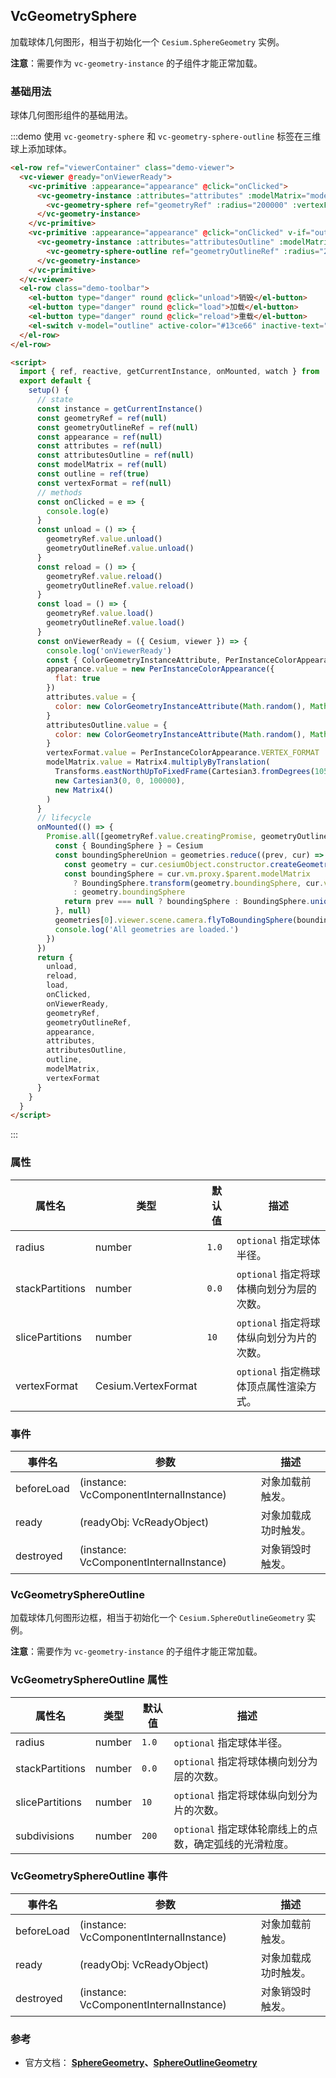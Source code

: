 ## VcGeometrySphere

加载球体几何图形，相当于初始化一个 `Cesium.SphereGeometry` 实例。

**注意**：需要作为 `vc-geometry-instance` 的子组件才能正常加载。

### 基础用法

球体几何图形组件的基础用法。

:::demo 使用 `vc-geometry-sphere` 和 `vc-geometry-sphere-outline` 标签在三维球上添加球体。

```html
<el-row ref="viewerContainer" class="demo-viewer">
  <vc-viewer @ready="onViewerReady">
    <vc-primitive :appearance="appearance" @click="onClicked">
      <vc-geometry-instance :attributes="attributes" :modelMatrix="modelMatrix">
        <vc-geometry-sphere ref="geometryRef" :radius="200000" :vertexFormat="vertexFormat"></vc-geometry-sphere>
      </vc-geometry-instance>
    </vc-primitive>
    <vc-primitive :appearance="appearance" @click="onClicked" v-if="outline">
      <vc-geometry-instance :attributes="attributesOutline" :modelMatrix="modelMatrix">
        <vc-geometry-sphere-outline ref="geometryOutlineRef" :radius="200000"></vc-geometry-sphere-outline>
      </vc-geometry-instance>
    </vc-primitive>
  </vc-viewer>
  <el-row class="demo-toolbar">
    <el-button type="danger" round @click="unload">销毁</el-button>
    <el-button type="danger" round @click="load">加载</el-button>
    <el-button type="danger" round @click="reload">重载</el-button>
    <el-switch v-model="outline" active-color="#13ce66" inactive-text="边框"> </el-switch>
  </el-row>
</el-row>

<script>
  import { ref, reactive, getCurrentInstance, onMounted, watch } from 'vue'
  export default {
    setup() {
      // state
      const instance = getCurrentInstance()
      const geometryRef = ref(null)
      const geometryOutlineRef = ref(null)
      const appearance = ref(null)
      const attributes = ref(null)
      const attributesOutline = ref(null)
      const modelMatrix = ref(null)
      const outline = ref(true)
      const vertexFormat = ref(null)
      // methods
      const onClicked = e => {
        console.log(e)
      }
      const unload = () => {
        geometryRef.value.unload()
        geometryOutlineRef.value.unload()
      }
      const reload = () => {
        geometryRef.value.reload()
        geometryOutlineRef.value.reload()
      }
      const load = () => {
        geometryRef.value.load()
        geometryOutlineRef.value.load()
      }
      const onViewerReady = ({ Cesium, viewer }) => {
        console.log('onViewerReady')
        const { ColorGeometryInstanceAttribute, PerInstanceColorAppearance, Matrix4, Cartesian3, Transforms } = Cesium
        appearance.value = new PerInstanceColorAppearance({
          flat: true
        })
        attributes.value = {
          color: new ColorGeometryInstanceAttribute(Math.random(), Math.random(), Math.random(), 0.5)
        }
        attributesOutline.value = {
          color: new ColorGeometryInstanceAttribute(Math.random(), Math.random(), Math.random())
        }
        vertexFormat.value = PerInstanceColorAppearance.VERTEX_FORMAT
        modelMatrix.value = Matrix4.multiplyByTranslation(
          Transforms.eastNorthUpToFixedFrame(Cartesian3.fromDegrees(105.0, 35.0)),
          new Cartesian3(0, 0, 100000),
          new Matrix4()
        )
      }
      // lifecycle
      onMounted(() => {
        Promise.all([geometryRef.value.creatingPromise, geometryOutlineRef.value.creatingPromise]).then(geometries => {
          const { BoundingSphere } = Cesium
          const boundingSphereUnion = geometries.reduce((prev, cur) => {
            const geometry = cur.cesiumObject.constructor.createGeometry(cur.cesiumObject)
            const boundingSphere = cur.vm.proxy.$parent.modelMatrix
              ? BoundingSphere.transform(geometry.boundingSphere, cur.vm.proxy.$parent.modelMatrix)
              : geometry.boundingSphere
            return prev === null ? boundingSphere : BoundingSphere.union(prev, boundingSphere)
          }, null)
          geometries[0].viewer.scene.camera.flyToBoundingSphere(boundingSphereUnion)
          console.log('All geometries are loaded.')
        })
      })
      return {
        unload,
        reload,
        load,
        onClicked,
        onViewerReady,
        geometryRef,
        geometryOutlineRef,
        appearance,
        attributes,
        attributesOutline,
        outline,
        modelMatrix,
        vertexFormat
      }
    }
  }
</script>
```

:::

### 属性

| 属性名          | 类型   | 默认值 | 描述                                      |
| --------------- | ------ | ------ | ----------------------------------------- |
| radius          | number | `1.0`  | `optional` 指定球体半径。                 |
| stackPartitions | number | `0.0`  | `optional` 指定将球体横向划分为层的次数。 |
| slicePartitions | number | `10`   | `optional` 指定将球体纵向划分为片的次数。 |
| vertexFormat | Cesium.VertexFormat |        | `optional` 指定椭球体顶点属性渲染方式。   |

### 事件

| 事件名     | 参数                                    | 描述                 |
| ---------- | --------------------------------------- | -------------------- |
| beforeLoad | (instance: VcComponentInternalInstance) | 对象加载前触发。     |
| ready      | (readyObj: VcReadyObject)               | 对象加载成功时触发。 |
| destroyed  | (instance: VcComponentInternalInstance) | 对象销毁时触发。     |

### VcGeometrySphereOutline

加载球体几何图形边框，相当于初始化一个 `Cesium.SphereOutlineGeometry` 实例。

**注意**：需要作为 `vc-geometry-instance` 的子组件才能正常加载。

### VcGeometrySphereOutline 属性

| 属性名          | 类型   | 默认值 | 描述                                                    |
| --------------- | ------ | ------ | ------------------------------------------------------- |
| radius          | number | `1.0`  | `optional` 指定球体半径。                               |
| stackPartitions | number | `0.0`  | `optional` 指定将球体横向划分为层的次数。               |
| slicePartitions | number | `10`   | `optional` 指定将球体纵向划分为片的次数。               |
| subdivisions    | number | `200`  | `optional` 指定球体轮廓线上的点数，确定弧线的光滑粒度。 |

### VcGeometrySphereOutline 事件

| 事件名     | 参数                                    | 描述                 |
| ---------- | --------------------------------------- | -------------------- |
| beforeLoad | (instance: VcComponentInternalInstance) | 对象加载前触发。     |
| ready      | (readyObj: VcReadyObject)               | 对象加载成功时触发。 |
| destroyed  | (instance: VcComponentInternalInstance) | 对象销毁时触发。     |

### 参考

- 官方文档： **[SphereGeometry](https://cesium.com/docs/cesiumjs-ref-doc/SphereGeometry.html)、[SphereOutlineGeometry](https://cesium.com/docs/cesiumjs-ref-doc/SphereOutlineGeometry.html)**
